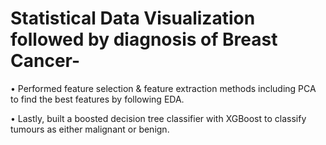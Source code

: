 # Statistical Data Visualization followed by diagnosis of Breast Cancer-

•	Performed feature selection & feature extraction methods including PCA to find the best features by following EDA.

•	Lastly, built a boosted decision tree classifier with XGBoost to classify tumours as either malignant or benign.
